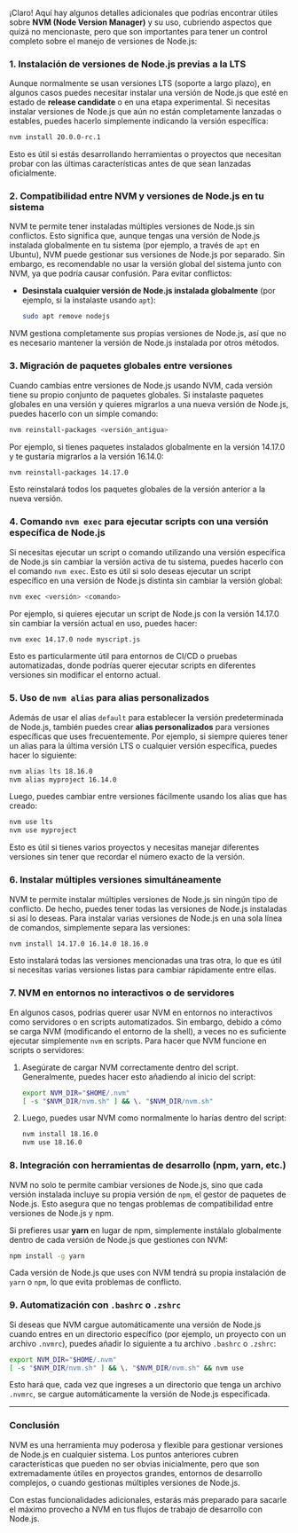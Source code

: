 ¡Claro! Aquí hay algunos detalles adicionales que podrías encontrar útiles sobre **NVM (Node Version Manager)** y su uso, cubriendo aspectos que quizá no mencionaste, pero que son importantes para tener un control completo sobre el manejo de versiones de Node.js:

### 1. **Instalación de versiones de Node.js previas a la LTS**

Aunque normalmente se usan versiones LTS (soporte a largo plazo), en algunos casos puedes necesitar instalar una versión de Node.js que esté en estado de **release candidate** o en una etapa experimental. Si necesitas instalar versiones de Node.js que aún no están completamente lanzadas o estables, puedes hacerlo simplemente indicando la versión específica:

```bash
nvm install 20.0.0-rc.1
```

Esto es útil si estás desarrollando herramientas o proyectos que necesitan probar con las últimas características antes de que sean lanzadas oficialmente.

### 2. **Compatibilidad entre NVM y versiones de Node.js en tu sistema**

NVM te permite tener instaladas múltiples versiones de Node.js sin conflictos. Esto significa que, aunque tengas una versión de Node.js instalada globalmente en tu sistema (por ejemplo, a través de `apt` en Ubuntu), NVM puede gestionar sus versiones de Node.js por separado. Sin embargo, es recomendable no usar la versión global del sistema junto con NVM, ya que podría causar confusión. Para evitar conflictos:

- **Desinstala cualquier versión de Node.js instalada globalmente** (por ejemplo, si la instalaste usando `apt`):
  ```bash
  sudo apt remove nodejs
  ```

NVM gestiona completamente sus propias versiones de Node.js, así que no es necesario mantener la versión de Node.js instalada por otros métodos.

### 3. **Migración de paquetes globales entre versiones**

Cuando cambias entre versiones de Node.js usando NVM, cada versión tiene su propio conjunto de paquetes globales. Si instalaste paquetes globales en una versión y quieres migrarlos a una nueva versión de Node.js, puedes hacerlo con un simple comando:

```bash
nvm reinstall-packages <versión_antigua>
```
Por ejemplo, si tienes paquetes instalados globalmente en la versión 14.17.0 y te gustaría migrarlos a la versión 16.14.0:
```bash
nvm reinstall-packages 14.17.0
```

Esto reinstalará todos los paquetes globales de la versión anterior a la nueva versión.

### 4. **Comando `nvm exec` para ejecutar scripts con una versión específica de Node.js**

Si necesitas ejecutar un script o comando utilizando una versión específica de Node.js sin cambiar la versión activa de tu sistema, puedes hacerlo con el comando `nvm exec`. Esto es útil si solo deseas ejecutar un script específico en una versión de Node.js distinta sin cambiar la versión global:

```bash
nvm exec <versión> <comando>
```

Por ejemplo, si quieres ejecutar un script de Node.js con la versión 14.17.0 sin cambiar la versión actual en uso, puedes hacer:

```bash
nvm exec 14.17.0 node myscript.js
```

Esto es particularmente útil para entornos de CI/CD o pruebas automatizadas, donde podrías querer ejecutar scripts en diferentes versiones sin modificar el entorno actual.

### 5. **Uso de `nvm alias` para alias personalizados**

Además de usar el alias `default` para establecer la versión predeterminada de Node.js, también puedes crear **alias personalizados** para versiones específicas que uses frecuentemente. Por ejemplo, si siempre quieres tener un alias para la última versión LTS o cualquier versión específica, puedes hacer lo siguiente:

```bash
nvm alias lts 18.16.0
nvm alias myproject 16.14.0
```

Luego, puedes cambiar entre versiones fácilmente usando los alias que has creado:
```bash
nvm use lts
nvm use myproject
```

Esto es útil si tienes varios proyectos y necesitas manejar diferentes versiones sin tener que recordar el número exacto de la versión.

### 6. **Instalar múltiples versiones simultáneamente**

NVM te permite instalar múltiples versiones de Node.js sin ningún tipo de conflicto. De hecho, puedes tener todas las versiones de Node.js instaladas si así lo deseas. Para instalar varias versiones de Node.js en una sola línea de comandos, simplemente separa las versiones:

```bash
nvm install 14.17.0 16.14.0 18.16.0
```

Esto instalará todas las versiones mencionadas una tras otra, lo que es útil si necesitas varias versiones listas para cambiar rápidamente entre ellas.

### 7. **NVM en entornos no interactivos o de servidores**

En algunos casos, podrías querer usar NVM en entornos no interactivos como servidores o en scripts automatizados. Sin embargo, debido a cómo se carga NVM (modificando el entorno de la shell), a veces no es suficiente ejecutar simplemente `nvm` en scripts. Para hacer que NVM funcione en scripts o servidores:

1. Asegúrate de cargar NVM correctamente dentro del script. Generalmente, puedes hacer esto añadiendo al inicio del script:
   ```bash
   export NVM_DIR="$HOME/.nvm"
   [ -s "$NVM_DIR/nvm.sh" ] && \. "$NVM_DIR/nvm.sh"
   ```

2. Luego, puedes usar NVM como normalmente lo harías dentro del script:
   ```bash
   nvm install 18.16.0
   nvm use 18.16.0
   ```

### 8. **Integración con herramientas de desarrollo (npm, yarn, etc.)**

NVM no solo te permite cambiar versiones de Node.js, sino que cada versión instalada incluye su propia versión de `npm`, el gestor de paquetes de Node.js. Esto asegura que no tengas problemas de compatibilidad entre versiones de Node.js y npm.

Si prefieres usar **yarn** en lugar de npm, simplemente instálalo globalmente dentro de cada versión de Node.js que gestiones con NVM:
```bash
npm install -g yarn
```

Cada versión de Node.js que uses con NVM tendrá su propia instalación de `yarn` o `npm`, lo que evita problemas de conflicto.

### 9. **Automatización con `.bashrc` o `.zshrc`**

Si deseas que NVM cargue automáticamente una versión de Node.js cuando entres en un directorio específico (por ejemplo, un proyecto con un archivo `.nvmrc`), puedes añadir lo siguiente a tu archivo `.bashrc` o `.zshrc`:

```bash
export NVM_DIR="$HOME/.nvm"
[ -s "$NVM_DIR/nvm.sh" ] && \. "$NVM_DIR/nvm.sh" && nvm use
```

Esto hará que, cada vez que ingreses a un directorio que tenga un archivo `.nvmrc`, se cargue automáticamente la versión de Node.js especificada.

---

### Conclusión

NVM es una herramienta muy poderosa y flexible para gestionar versiones de Node.js en cualquier sistema. Los puntos anteriores cubren características que pueden no ser obvias inicialmente, pero que son extremadamente útiles en proyectos grandes, entornos de desarrollo complejos, o cuando gestionas múltiples versiones de Node.js.

Con estas funcionalidades adicionales, estarás más preparado para sacarle el máximo provecho a NVM en tus flujos de trabajo de desarrollo con Node.js.